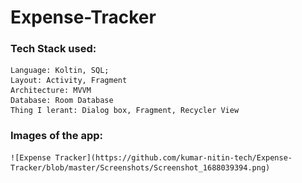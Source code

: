# Expense-Tracker
### Tech Stack used:
    Language: Koltin, SQL;
    Layout: Activity, Fragment
    Architecture: MVVM
    Database: Room Database
    Thing I lerant: Dialog box, Fragment, Recycler View

### Images of the app:
    ![Expense Tracker](https://github.com/kumar-nitin-tech/Expense-Tracker/blob/master/Screenshots/Screenshot_1688039394.png)
    


